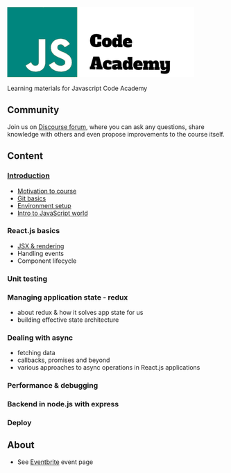 ![Code Academy](/assets/img/js-logo-msd-big.png)

Learning materials for Javascript Code Academy

## Community

Join us on [Discourse forum](http://discourse.js-code-academy.eu/), 
where you can ask any questions, share knowledge with others
and even propose improvements to the course itself.

## Content

### [Introduction](introduction/README.md)

 - [Motivation to course](introduction/motivation.md)
 - [Git basics](introduction/git_basics.md)
 - [Environment setup](introduction/environment.md)
 - [Intro to JavaScript world](introduction/intro_to_js.md)
 
### React.js basics
 - [JSX & rendering](react_basics/jsx_rendering.md)
 - Handling events
 - Component lifecycle
 
### Unit testing 
 
### Managing application state - redux
 - about redux & how it solves app state for us
 - building effective state architecture
 
### Dealing with async
 - fetching data
 - callbacks, promises and beyond
 - various approaches to async operations in React.js applications
 
### Performance & debugging

### Backend in node.js with express
 
### Deploy
 
## About

- See [Eventbrite](https://www.eventbrite.com/e/javascript-code-academy-by-msd-at-prague-tickets-31930493967) event page